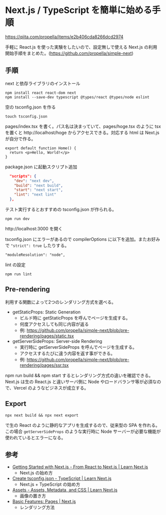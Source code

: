 # Next.js / TypeScript を簡単に始める手順

https://qiita.com/propella/items/e2b406cda8266dcd2974

手軽に React.js を使った実験をしたいので、設定無しで使える Next.js の利用開始手順をまとめた。(https://github.com/propella/simple-next)

## 手順

next と依存ライブラリのインストール

    npm install react react-dom next
    npm install --save-dev typescript @types/react @types/node eslint

空の tsconfig.json を作る

    touch tsconfig.json

pages/index.tsx を書く。パス名は決まっていて、pages/hoge.tsx のように tsx を置くと http://localhost/hoge からアクセスできる。対応する html は Next.js が自分で作る。

```tsx
export default function Home() {
  return <p>Hello, World!</p>
}
```

package.json に起動スクリプト追加

```json
  "scripts": {
    "dev": "next dev",
    "build": "next build",
    "start": "next start",
    "lint": "next lint"
  },
```

テスト実行するとおすすめの tsconfig.json が作られる。

    npm run dev

http://localhost:3000 を開く

tsconfig.json にエラーがあるので compilerOptions に以下を追加。またお好みで `"strict": true` したりする。

    "moduleResolution": "node",

lint の設定

    npm run lint

## Pre-rendering

利用する関数によって2つのレンダリング方式を選べる。

* getStaticProps: Static Generation
    * ビルド時に getStaticProps を呼んでページを生成する。
    * 何度アクセスしても同じ内容が返る
    * 例: https://github.com/propella/simple-next/blob/pre-rendering/pages/static.tsx
* getServerSideProps: Server-side Rendering
    * 実行時に getServerSideProps を呼んでページを生成する。
    * アクセスするたびに違う内容を返す事ができる。
    * 例: https://github.com/propella/simple-next/blob/pre-rendering/pages/ssr.tsx

npm run build && npm start するとレンダリング方式の違いを確認できる。Next.js は生の React.js と違いサーバ側に Node やロードバランサ等が必須なので、Vercel のようなビジネスが成立する。

## Export

    npx next build && npx next export

で生の React のように静的なアプリを生成するので、従来型の SPA を作れる。この場合 `getServerSideProps` のような実行時に Node サーバーが必要な機能が使われているとエラーになる。

## 参考

* [Getting Started with Next.js - From React to Next.js | Learn Next.js](https://nextjs.org/learn/foundations/from-react-to-nextjs/getting-started-with-nextjs)
  * Next.js の始め方
* [Create tsconfig.json - TypeScript | Learn Next.js](https://nextjs.org/learn/excel/typescript/create-tsconfig)
  * Next.js + TypeScript の始め方
* [Assets - Assets, Metadata, and CSS | Learn Next.js](https://nextjs.org/learn/basics/assets-metadata-css/assets)
  * 画像の置き方
* [Basic Features: Pages | Next.js](https://nextjs.org/docs/basic-features/pages)
  * レンダリング方法

